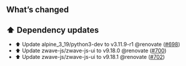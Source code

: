 ## What’s changed

## ⬆️ Dependency updates

- ⬆️ Update alpine_3_19/python3-dev to v3.11.9-r1 @renovate ([#698](https://github.com/hassio-addons/addon-zwave-js-ui/pull/698))
- ⬆️ Update zwave-js/zwave-js-ui to v9.18.0 @renovate ([#700](https://github.com/hassio-addons/addon-zwave-js-ui/pull/700))
- ⬆️ Update zwave-js/zwave-js-ui to v9.18.1 @renovate ([#702](https://github.com/hassio-addons/addon-zwave-js-ui/pull/702))
